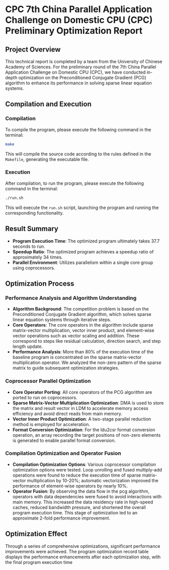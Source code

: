 # CPC 7th China Parallel Application Challenge on Domestic CPU (CPC) Preliminary Optimization Report

## Project Overview
This technical report is completed by a team from the University of Chinese Academy of Sciences. For the preliminary round of the 7th China Parallel Application Challenge on Domestic CPU (CPC), we have conducted in-depth optimization on the Preconditioned Conjugate Gradient (PCG) algorithm to enhance its performance in solving sparse linear equation systems.

## Compilation and Execution

### Compilation
To compile the program, please execute the following command in the terminal:
```bash
make
```
This will compile the source code according to the rules defined in the `Makefile`, generating the executable file.

### Execution
After compilation, to run the program, please execute the following command in the terminal:
```bash
./run.sh
```
This will execute the `run.sh` script, launching the program and running the corresponding functionality.

## Result Summary
- **Program Execution Time**: The optimized program ultimately takes 37.7 seconds to run.
- **Speedup Ratio**: The optimized program achieves a speedup ratio of approximately 34 times.
- **Parallel Environment**: Utilizes parallelism within a single core group using coprocessors.

## Optimization Process

### Performance Analysis and Algorithm Understanding
- **Algorithm Background**: The competition problem is based on the Preconditioned Conjugate Gradient algorithm, which solves sparse linear equation systems through iterative steps.
- **Core Operators**: The core operators in the algorithm include sparse matrix-vector multiplication, vector inner product, and element-wise vector operations such as vector scaling and addition. These correspond to steps like residual calculation, direction search, and step length update.
- **Performance Analysis**: More than 80% of the execution time of the baseline program is concentrated on the sparse matrix-vector multiplication operator. We analyzed the non-zero pattern of the sparse matrix to guide subsequent optimization strategies.

### Coprocessor Parallel Optimization
- **Core Operator Porting**: All core operators of the PCG algorithm are ported to run on coprocessors.
- **Sparse Matrix-Vector Multiplication Optimization**: DMA is used to store the matrix and result vector in LDM to accelerate memory access efficiency and avoid direct reads from main memory.
- **Vector Inner Product Optimization**: A two-stage parallel reduction method is employed for acceleration.
- **Format Conversion Optimization**: For the ldu2csr format conversion operation, an array recording the target positions of non-zero elements is generated to enable parallel format conversion.

### Compilation Optimization and Operator Fusion
- **Compilation Optimization Options**: Various coprocessor compilation optimization options were tested. Loop unrolling and fused multiply-add operations were found to reduce the execution time of sparse matrix-vector multiplication by 10-20%; automatic vectorization improved the performance of element-wise operators by nearly 10%.
- **Operator Fusion**: By observing the data flow in the pcg algorithm, operators with data dependencies were fused to avoid interactions with main memory. This increased the data residency rate in high-speed caches, reduced bandwidth pressure, and shortened the overall program execution time. This stage of optimization led to an approximate 2-fold performance improvement.

## Optimization Effect
Through a series of comprehensive optimizations, significant performance improvements were achieved. The program optimization record table displays the performance enhancements after each optimization step, with the final program execution time  
